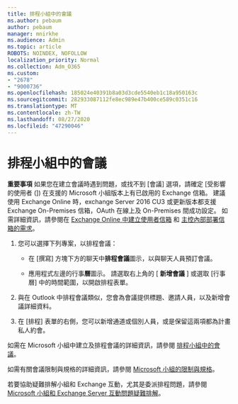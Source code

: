 ```yaml
---
title: 排程小組中的會議
ms.author: pebaum
author: pebaum
manager: mnirkhe
ms.audience: Admin
ms.topic: article
ROBOTS: NOINDEX, NOFOLLOW
localization_priority: Normal
ms.collection: Adm_O365
ms.custom:
- "2678"
- "9000736"
ms.openlocfilehash: 185024e40391b8a03d3cde5540eb1c18a950163c
ms.sourcegitcommit: 282933087112fe8ec989e47b400ce589c0351c16
ms.translationtype: MT
ms.contentlocale: zh-TW
ms.lasthandoff: 08/27/2020
ms.locfileid: "47290046"
---
```

# <a name="schedule-a-meeting-in-teams"></a>排程小組中的會議

**重要事項** 如果您在建立會議時遇到問題，或找不到 [會議] 選項，請確定 [受影響的使用者 (]) 在支援的 Microsoft 小組版本上有已啟用的 Exchange 信箱。 建議使用 Exchange Online 時，exchange Server 2016 CU3 或更新版本都支援 Exchange On-Premises 信箱，OAuth 在線上及 On-Premises 間成功設定。 如需詳細資訊，請參閱在 [Exchange Online 中建立使用者信箱](https://docs.microsoft.com/exchange/recipients-in-exchange-online/create-user-mailboxes) 和 [主控內部部署信箱的需求](https://docs.microsoft.com/microsoftteams/exchange-teams-interact#requirements-for-mailboxes-hosted-on-premises)。 

1. 您可以選擇下列專案，以排程會議：

    - 在 [撰寫] 方塊下方的聊天中**排程會議**圖示，以與聊天人員預訂會議。

    - 應用程式左邊的行事**曆**圖示。 請選取右上角的 [ **新增會議** ] 或選取 [行事曆] 中的時間範圍，以開啟排程表單。

2. 與在 Outlook 中排程會議類似，您會為會議提供標題、邀請人員，以及新增會議詳細資料。

3. 在 [排程] 表單的右側，您可以新增通道或個別人員，或是保留這兩項都為計畫私人約會。

如需在 Microsoft 小組中建立及排程會議的詳細資訊，請參閱 [排程小組中的會議](https://support.office.com/article/Schedule-a-meeting-in-Teams-943507a9-8583-4c58-b5d2-8ec8265e04e5)。

如需有關會議限制與規格的詳細資訊，請參閱 [Microsoft 小組的限制與規格](https://docs.microsoft.com/microsoftteams/limits-specifications-teams#meetings-and-calls)。

若要協助疑難排解小組和 Exchange 互動，尤其是委派排程問題，請參閱 [Microsoft 小組和 Exchange Server 互動問題疑難排解](https://docs.microsoft.com/microsoftteams/troubleshoot/known-issues/teams-exchange-interaction-issue)。